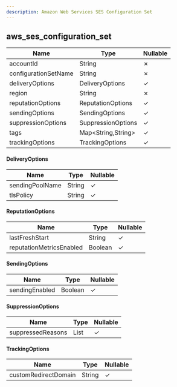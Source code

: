 ```yaml
---
description: Amazon Web Services SES Configuration Set
---
```

aws_ses_configuration_set
-------------------------

| **Name**             | **Type**           | **Nullable** |
| -------------------- | ------------------ | ------------ |
| accountId            | String             | &cross;      |
| configurationSetName | String             | &cross;      |
| deliveryOptions      | DeliveryOptions    | &check;      |
| region               | String             | &cross;      |
| reputationOptions    | ReputationOptions  | &check;      |
| sendingOptions       | SendingOptions     | &check;      |
| suppressionOptions   | SuppressionOptions | &check;      |
| tags                 | Map<String,String> | &check;      |
| trackingOptions      | TrackingOptions    | &check;      |

#### DeliveryOptions
| **Name**        | **Type** | **Nullable** |
| --------------- | -------- | ------------ |
| sendingPoolName | String   | &check;      |
| tlsPolicy       | String   | &check;      |

#### ReputationOptions
| **Name**                 | **Type** | **Nullable** |
| ------------------------ | -------- | ------------ |
| lastFreshStart           | String   | &check;      |
| reputationMetricsEnabled | Boolean  | &check;      |

#### SendingOptions
| **Name**       | **Type** | **Nullable** |
| -------------- | -------- | ------------ |
| sendingEnabled | Boolean  | &check;      |

#### SuppressionOptions
| **Name**          | **Type**     | **Nullable** |
| ----------------- | ------------ | ------------ |
| suppressedReasons | List<String> | &check;      |

#### TrackingOptions
| **Name**             | **Type** | **Nullable** |
| -------------------- | -------- | ------------ |
| customRedirectDomain | String   | &check;      |
